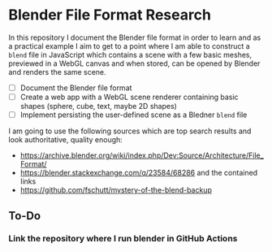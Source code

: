# Blender File Format Research

In this repository I document the Blender file format in order to learn and as a practical example I aim to get to a point
where I am able to construct a `blend` file in JavaScript which contains a scene with a few basic meshes, previewed in a
WebGL canvas and when stored, can be opened by Blender and renders the same scene.

- [ ] Document the Blender file format
- [ ] Create a web app with a WebGL scene renderer containing basic shapes (sphere, cube, text, maybe 2D shapes)
- [ ] Implement persisting the user-defined scene as a Bledner `blend` file

I am going to use the following sources which are top search results and look authoritative, quality enough:

- https://archive.blender.org/wiki/index.php/Dev:Source/Architecture/File_Format/
- https://blender.stackexchange.com/q/23584/68286 and the contained links
- https://github.com/fschutt/mystery-of-the-blend-backup

## To-Do

### Link the repository where I run blender in GitHub Actions
